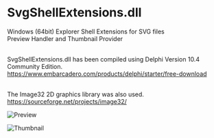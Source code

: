 # SvgShellExtensions.dll

Windows (64bit) Explorer Shell Extensions for SVG files<br>
Preview Handler and Thumbnail Provider<br><br>

SvgShellExtensions.dll has been compiled using Delphi Version 10.4 Community Edition.<br>
https://www.embarcadero.com/products/delphi/starter/free-download
<br><br>

The Image32 2D graphics library was also used.<br>
https://sourceforge.net/projects/image32/

![Preview](https://user-images.githubusercontent.com/5280692/150119503-11700028-4dcf-4eca-aeaf-a787c4339a28.png)

![Thumbnail](https://user-images.githubusercontent.com/5280692/150119536-2b499495-f0dd-42e8-9e99-367657e3d783.png)

